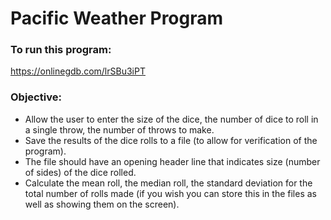 # Pacific Weather Program

### To run this program:
https://onlinegdb.com/lrSBu3iPT

### Objective:
-	Allow the user to enter the size of the dice, the number of dice to roll in a single throw, the number of throws to make.
-	Save the results of the dice rolls to a file (to allow for verification of the program).  
-	The file should have an opening header line that indicates size (number of sides) of the dice rolled. 
- Calculate the mean roll, the median roll, the standard deviation for the total number 
  of rolls made (if you wish you can store this in the files as well as showing them on the screen).
